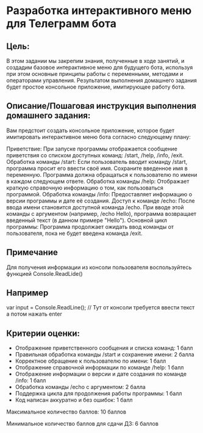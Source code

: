 # Разработка интерактивного меню для Телеграмм бота
## Цель:

В этом задании мы закрепим знания, полученные в ходе занятий, и создадим базовое интерактивное меню для будущего бота, используя при этом основные принципы работы с переменными, методами и операторами управления. Результатом выполнения домашнего задания будет простое консольное приложение, имитирующее работу бота.

## Описание/Пошаговая инструкция выполнения домашнего задания:

Вам предстоит создать консольное приложение, которое будет имитировать интерактивное меню бота согласно следующему плану:

 Приветствие: При запуске программы отображается сообщение приветствия со списком доступных команд: /start, /help, /info, /exit.
Обработка команды /start: Если пользователь вводит команду /start, программа просит его ввести своё имя. Сохраните введенное имя в переменную. Программа должна обращаться к пользователю по имени в каждом следующем ответе.
Обработка команды /help: Отображает краткую справочную информацию о том, как пользоваться программой.
Обработка команды /info: Предоставляет информацию о версии программы и дате её создания.
Доступ к команде /echo: После ввода имени становится доступной команда /echo. При вводе этой команды с аргументом (например, /echo Hello), программа возвращает введенный текст (в данном примере "Hello").
Основной цикл программы: Программа продолжает ожидать ввод команды от пользователя, пока не будет введена команда /exit.

## Примечание

Для получения информации из консоли пользователя воспользуйтесь функцией Console.ReadLide()

## Например

var input = Console.ReadLine(); // Тут от консоли требуется ввести текст а потом нажать enter


## Критерии оценки:

- Отображение приветственного сообщения и списка команд: 1 балл
- Правильная обработка команды /start и сохранение имени: 2 балла
- Корректное обращение к пользователю по имени: 1 балл
- Отображение справочной информации по команде /help: 1 балл
- Отображение информации о версии и дате создания по команде /info: 1 балл
- Обработка команды /echo с аргументом: 2 балла
- Поддержка цикла для продолжения работы программы: 1 балл
- Код написан аккуратно и без ошибок: 1 балл

Максимальное количество баллов: 10 баллов

Минимальное количество баллов для сдачи ДЗ: 6 баллов
